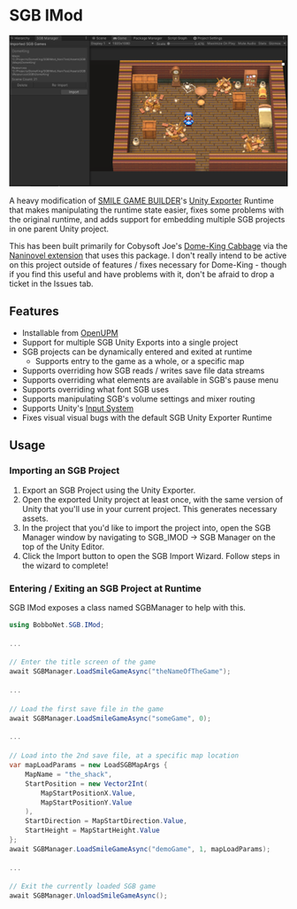 # SGB IMod

![A screencap of the Unity Editor, demonstrating this plugin's SGB Manager tab](docs/example_image.png)

A heavy modification of [SMILE GAME BUILDER](https://store.steampowered.com/app/483950/SMILE_GAME_BUILDER/)'s [Unity Exporter](https://store.steampowered.com/app/766450/SMILE_GAME_BUILDER_Exporter_for_Unity/) Runtime that makes manipulating the runtime state easier, fixes some problems with the original runtime, and adds support for embedding multiple SGB projects in one parent Unity project.

This has been built primarily for Cobysoft Joe's [Dome-King Cabbage](https://cobysoft.co/) via the [Naninovel extension](https://github.com/BOBBO-NET/net.bobbo.sgb.imod.naninovel/) that uses this package. I don't really intend to be active on this project outside of features / fixes necessary for Dome-King - though if you find this useful and have problems with it, don't be afraid to drop a ticket in the Issues tab.

## Features

- Installable from [OpenUPM](https://openupm.com/packages/net.bobbo.sgb.imod/)
- Support for multiple SGB Unity Exports into a single project
- SGB projects can be dynamically entered and exited at runtime
  - Supports entry to the game as a whole, or a specific map
- Supports overriding how SGB reads / writes save file data streams
- Supports overriding what elements are available in SGB's pause menu
- Supports overriding what font SGB uses
- Supports manipulating SGB's volume settings and mixer routing
- Supports Unity's [Input System](https://docs.unity3d.com/Packages/com.unity.inputsystem@1.2/manual/index.html)
- Fixes visual visual bugs with the default SGB Unity Exporter Runtime

## Usage

### Importing an SGB Project

1. Export an SGB Project using the Unity Exporter.
2. Open the exported Unity project at least once, with the same version of Unity that you'll use in your current project. This generates necessary assets.
3. In the project that you'd like to import the project into, open the SGB Manager window by navigating to SGB_IMOD -> SGB Manager on the top of the Unity Editor.
4. Click the Import button to open the SGB Import Wizard. Follow steps in the wizard to complete!

### Entering / Exiting an SGB Project at Runtime

SGB IMod exposes a class named SGBManager to help with this.

```C#
using BobboNet.SGB.IMod;

...

// Enter the title screen of the game
await SGBManager.LoadSmileGameAsync("theNameOfTheGame");

...

// Load the first save file in the game
await SGBManager.LoadSmileGameAsync("someGame", 0);

...

// Load into the 2nd save file, at a specific map location
var mapLoadParams = new LoadSGBMapArgs {
    MapName = "the_shack",
    StartPosition = new Vector2Int(
        MapStartPositionX.Value, 
        MapStartPositionY.Value
    ),
    StartDirection = MapStartDirection.Value,
    StartHeight = MapStartHeight.Value
};
await SGBManager.LoadSmileGameAsync("demoGame", 1, mapLoadParams);

...

// Exit the currently loaded SGB game
await SGBManager.UnloadSmileGameAsync();
```
